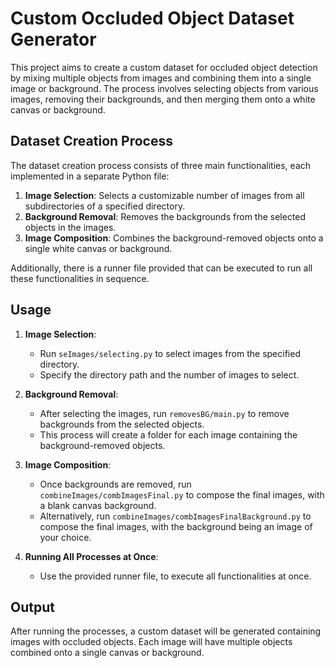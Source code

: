 # Custom Occluded Object Dataset Generator

This project aims to create a custom dataset for occluded object detection by mixing multiple objects from images and combining them into a single image or background. The process involves selecting objects from various images, removing their backgrounds, and then merging them onto a white canvas or background.

## Dataset Creation Process

The dataset creation process consists of three main functionalities, each implemented in a separate Python file:

1. **Image Selection**: Selects a customizable number of images from all subdirectories of a specified directory.
2. **Background Removal**: Removes the backgrounds from the selected objects in the images.
3. **Image Composition**: Combines the background-removed objects onto a single white canvas or background.

Additionally, there is a runner file provided that can be executed to run all these functionalities in sequence.

## Usage

1. **Image Selection**:
   - Run `seImages/selecting.py` to select images from the specified directory.
   - Specify the directory path and the number of images to select.

2. **Background Removal**:
   - After selecting the images, run `removesBG/main.py` to remove backgrounds from the selected objects.
   - This process will create a folder for each image containing the background-removed objects.

3. **Image Composition**:
   - Once backgrounds are removed, run `combineImages/combImagesFinal.py` to compose the final images, with a blank canvas background.
   - Alternatively, run `combineImages/combImagesFinalBackground.py` to compose the final images, with the background being an image of your choice.

4. **Running All Processes at Once**:
   - Use the provided runner file,  to execute all functionalities at once.

## Output
After running the processes, a custom dataset will be generated containing images with occluded objects. Each image will have multiple objects combined onto a single canvas or background.
